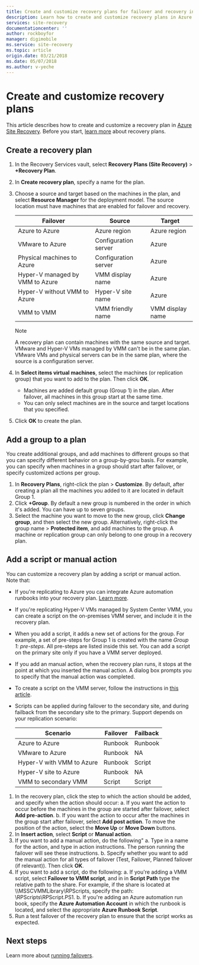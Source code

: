 ```yaml
---
title: Create and customize recovery plans for failover and recovery in Azure Site Recovery | Azure
description: Learn how to create and customize recovery plans in Azure Site Recovery. This article describes how to fail over and recover VMs and physical servers.
services: site-recovery
documentationcenter: ''
author: rockboyfor
manager: digimobile
ms.service: site-recovery
ms.topic: article
origin.date: 03/21/2018
ms.date: 05/07/2018
ms.author: v-yeche
---
```


# Create and customize recovery plans

This article describes how to create and customize a recovery plan in [Azure Site Recovery](site-recovery-overview.md). Before you start, [learn more](recovery-plan-overview.md) about recovery plans.

## Create a recovery plan

1. In the Recovery Services vault, select **Recovery Plans (Site Recovery)** > **+Recovery Plan**.
2. In **Create recovery plan**, specify a name for the plan.
3. Choose a source and target based on the machines in the plan, and select **Resource Manager** for the deployment model. The source location must have machines that are enabled for failover and recovery. 

   **Failover** | **Source** | **Target** 
   --- | --- | ---
   Azure to Azure | Azure region |Azure region
   VMware  to Azure | Configuration server | Azure
   Physical machines to Azure | Configuration server | Azure   
   Hyper-V managed by VMM to Azure  | VMM display name | Azure
   Hyper-V without VMM to Azure | Hyper-V site name | Azure
   VMM to VMM |VMM friendly name | VMM display name 

   > [!NOTE]
   > A recovery plan can contain machines with the same source and target. 
   > VMware and Hyper-V VMs managed by VMM can't be in the same plan. VMware VMs and physical servers can be in the same plan, where the source is a configuration server.

2. In **Select items virtual machines**, select the machines (or replication group) that you want to add to the plan. Then click **OK**.
    - Machines are added default group (Group 1) in the  plan. After failover, all machines in this group start at the same time.
    - You can only select machines are in the source and target locations that you specified. 
1. Click **OK** to create the plan.

## Add a group to a plan

You create additional groups, and add machines to different groups so that you can specify different behavior on a group-by-grou basis. For example, you can specify when machines in a group should start after failover, or specify customized actions per group.

1. In **Recovery Plans**, right-click the plan > **Customize**. By default, after creating a plan all the machines you added to it are located in default Group 1.
2. Click **+Group**. By default a new group is numbered in the order in which it's added. You can have up to seven groups.
3. Select the machine you want to move to the new group, click **Change group**, and then select the new group. Alternatively, right-click the group name > **Protected item**, and add machines to the group. A machine or replication group can only belong to one group in a recovery plan.

## Add a script or manual action

You can customize a recovery plan by adding a script or manual action. Note that:

- If you're replicating to Azure you can integrate Azure automation runbooks into your recovery plan. [Learn more](site-recovery-runbook-automation.md).
- If you're replicating Hyper-V VMs managed by System Center VMM, you can create a script on the on-premises VMM server, and include it in the recovery plan.
- When you add a script, it adds a new set of actions for the group. For example, a set of pre-steps for Group 1 is created with the name *Group 1: pre-steps*. All pre-steps are listed inside this set. You can add a script on the primary site only if you have a VMM server deployed.
- If you add an manual action, when the recovery plan runs, it stops at the point at which you inserted the manual action. A dialog box prompts you to specify that the manual action was completed.
- To create a script on the VMM server, follow the instructions in [this article](hyper-v-vmm-recovery-script.md).
- Scripts can be applied during failover to the secondary site, and during failback from the secondary site to the primary. Support depends on your replication scenario:

    **Scenario** | **Failover** | **Failback**
    --- | --- | --- 
    Azure to Azure  | Runbook | Runbook
    VMware to Azure | Runbook | NA 
    Hyper-V with VMM to Azure | Runbook | Script
    Hyper-V site to Azure | Runbook | NA
    VMM to secondary VMM | Script | Script

1. In the recovery plan, click the step to which the action should be added, and specify when the action should occur:
    a. If you want the action to occur before the machines in the group are started after failover, select **Add pre-action**.
    b. If you want the action to occur after the machines in the group start after failover, select **Add post action**. To move the position of the action, select the **Move Up** or **Move Down** buttons.
2. In **Insert action**, select **Script** or **Manual action**.
3. If you want to add a manual action, do the following"
    a. Type in a name for the action, and type in action instructions. The person running the failover will see these instructions.
    b. Specify whether you want to add the manual action for all types of failover (Test, Failover, Planned failover (if relevant)). Then click **OK**.
4. If you want to add a script, do the following:
    a. If you're adding a VMM script, select **Failover to VMM script**, and in in **Script Path** type the relative path to the share. For example, if the share is located at \\<VMMServerName>\MSSCVMMLibrary\RPScripts, specify the path: \RPScripts\RPScript.PS1.
    b. If you're adding an Azure automation run book, specify the **Azure Automation Account** in which the runbook is located, and select the appropriate **Azure Runbook Script**.
5. Run a test failover of the recovery plan to ensure that the script works as expected.

<!-- Not Available on ## Watch a video -->
## Next steps

Learn more about [running failovers](site-recovery-failover.md).
<!--Update_Description: update meta properties, wording update, update link -->